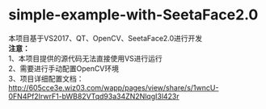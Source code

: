 # simple-example-with-SeetaFace2.0<br/>
本项目基于VS2017、QT、OpenCV、SeetaFace2.0进行开发<br/>
**注意：**<br/>
1、本项目提供的源代码无法直接使用VS进行运行<br/>
2、需要进行手动配置OpenCV环境<br/>
3、项目详细配置文档：http://605cce3e.wiz03.com/wapp/pages/view/share/s/1wncU-0FN4Pf2IrwrF1-bWB82VTqd93a34ZN2NlqgI3l423r<br/>

